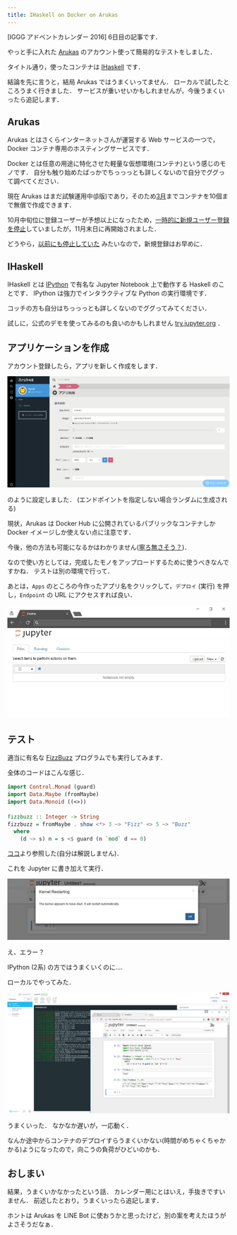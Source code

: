 ```yaml
---
title: IHaskell on Docker on Arukas
---
```


[IGGG アドベントカレンダー 2016] 6日目の記事です．

やっと手に入れた [Arukas](https://arukas.io/) のアカウント使って簡易的なテストをしました．

タイトル通り，使ったコンテナは [IHaskell](https://github.com/gibiansky/IHaskell) です．

結論を先に言うと，結局 Arukas ではうまくいってません．
ローカルで試したところうまく行きました．
サービスが重いせいかもしれませんが，今後うまくいったら追記します．

## Arukas

Arukas とはさくらインターネットさんが運営する Web サービスの一つで，Docker コンテナ専用のホスティングサービスです．

Docker とは任意の用途に特化させた軽量な仮想環境(コンテナ)という感じのモノです．
自分も触り始めたばっかでちっっっとも詳しくないので自分でググって調べてください．

現在 Arukas はまだ試験運用中(β版)であり，そのため[3月](https://arukas.io/terms/terms-arukas/)までコンテナを10個まで無償で作成できます．

10月中旬位に登録ユーザーが予想以上になったため，[一時的に新規ユーザー登録を停止](https://twitter.com/arukas_io/status/788314127684898817)していましたが，11月末日に再開始されました．

どうやら，[以前にも停止していた](https://arukas.io/updates/20160908_resume_signup/) みたいなので，新規登録はお早めに．

## IHaskell

IHaskell とは [IPython](https://ipython.org/) で有名な Jupyter Notebook 上で動作する Haskell のことです．
IPython は強力でインタラクティブな Python の実行環境です．

コッチの方も自分はちっっっとも詳しくないのでググってみてください．

試しに，公式のデモを使ってみるのも良いのかもしれません [try.jupyter.org](https://try.jupyter.org) ．

## アプリケーションを作成

アカウント登録したら，アプリを新しく作成をします．

![](/assets/ihaskell-arukas/new_app.jpg)

のように設定しました．
(エンドポイントを指定しない場合ランダムに生成される)

現状，Arukas は Docker Hub に公開されているパブリックなコンテナしか Docker イメージしか使えない点に注意です．

今後，他の方法も可能になるかはわかりません([寧ろ無さそう？](https://arukas.io/help/help-dockerfile-upload/))．

なので使い方としては，完成したモノをアップロードするために使うべきなんですかね．
テストは別の環境で行って．

あとは，`Apps` のところの今作ったアプリ名をクリックして，`デプロイ` (実行) を押し，`Endpoint` の URL にアクセスすれば良い．

![](/assets/ihaskell-arukas/home.jpg)

## テスト

適当に有名な [FizzBuzz](https://ja.wikipedia.org/wiki/Fizz_Buzz) プログラムでも実行してみます．

全体のコードはこんな感じ．

```haskell
import Control.Monad (guard)
import Data.Maybe (fromMaybe)
import Data.Monoid ((<>))

fizzbuzz :: Integer -> String
fizzbuzz = fromMaybe . show <*> 3 ~> "Fizz" <> 5 ~> "Buzz"
  where
    (d ~> s) n = s <$ guard (n `mod` d == 0)
```

[ココ](https://www.reddit.com/r/haskell/comments/2cum9p/i_did_a_haskell_fizzbuzz/)より参照した(自分は解説しません)．

これを Jupyter に書き加えて実行．

![](/assets/ihaskell-arukas/error.jpg)

え、エラー？

IPython (2系) の方ではうまくいくのに....

ローカルでやってみた．

![](/assets/ihaskell-arukas/local.jpg)

うまくいった．
なかなか遅いが，一応動く．

なんか途中からコンテナのデプロイすらうまくいかない(時間がめちゃくちゃかかる)ようになったので，向こうの負荷がひどいのかも．

## おしまい

結果，うまくいかなかったという話．
カレンダー用にとはいえ，手抜きですいません．
前述したとおり，うまくいったら追記します．

ホントは Arukas を LINE Bot に使おうかと思ったけど，別の案を考えたほうがよさそうだなぁ．
